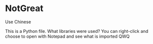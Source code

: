 # NotGreat
Use Chinese

This is a Python file.
What libraries were used?
You can right-click and choose to open with Notepad and see what is imported
QWQ
